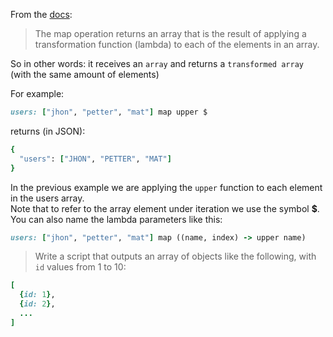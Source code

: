 From the [docs](https://docs.mulesoft.com/mule-user-guide/v/3.7/dataweave-reference-documentation#operators):
>The map operation returns an array that is the result of applying a transformation function (lambda) to each of the elements in an array.

So in other words: it receives an `array` and returns a `transformed array` (with the same amount of elements)

For example:

```ruby
users: ["jhon", "petter", "mat"] map upper $
```
 returns (in JSON):

```ruby
{
  "users": ["JHON", "PETTER", "MAT"]
}
```

In the previous example we are applying the `upper` function to each element in the users array.<br/>
Note that to refer to the array element under iteration we use the symbol **$**.<br/>
You can also name the lambda parameters like this:

```ruby
users: ["jhon", "petter", "mat"] map ((name, index) -> upper name)
```

>Write a script that outputs an array of objects like the following, with `id` values from 1 to 10:

```ruby
[
  {id: 1},
  {id: 2},
  ...
]
```
